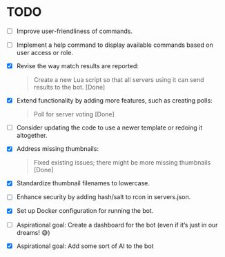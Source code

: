 # TODO

- [ ] Improve user-friendliness of commands.
- [ ] Implement a help command to display available commands based on user access or role.
- [x] Revise the way match results are reported:
  > Create a new Lua script so that all servers using it can send results to the bot. [Done]
- [x] Extend functionality by adding more features, such as creating polls:
  > Poll for server voting [Done]
- [ ] Consider updating the code to use a newer template or redoing it altogether.
- [x] Address missing thumbnails:
  > Fixed existing issues; there might be more missing thumbnails [Done]
- [x] Standardize thumbnail filenames to lowercase.
- [ ] Enhance security by adding hash/salt to rcon in servers.json.
- [x] Set up Docker configuration for running the bot.

- [ ] Aspirational goal: Create a dashboard for the bot (even if it’s just in our dreams! 😅)
- [x] Aspirational goal: Add some sort of AI to the bot
